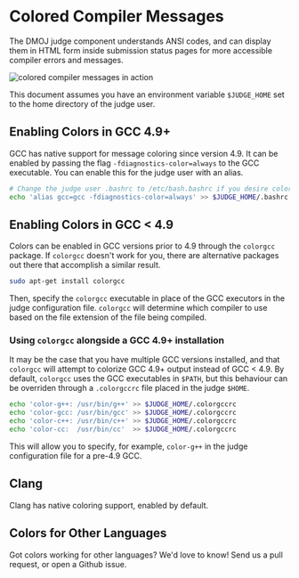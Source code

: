 # Colored Compiler Messages

The DMOJ judge component understands ANSI codes, and can display them in HTML form inside submission status pages for more accessible compiler errors and messages.

![colored compiler messages in action](https://sc-cdn.scaleengine.net/i/c1b33b24338f680a6d2356b0c734789c.png)

This document assumes you have an environment variable `$JUDGE_HOME` set to the home directory of the judge user.

## Enabling Colors in GCC 4.9+

GCC has native support for message coloring since version 4.9. It can be enabled by passing the flag `-fdiagnostics-color=always` to the GCC executable. You can enable this for the judge user with an alias.

```sh
# Change the judge user .bashrc to /etc/bash.bashrc if you desire colors to be enabled globally
echo 'alias gcc=gcc -fdiagnostics-color=always' >> $JUDGE_HOME/.bashrc
```

## Enabling Colors in GCC < 4.9

Colors can be enabled in GCC versions prior to 4.9 through the `colorgcc` package. If `colorgcc` doesn't work for you, there are alternative packages out there that accomplish a similar result.

```sh
sudo apt-get install colorgcc
```

Then, specify the `colorgcc` executable in place of the GCC executors in the judge configuration file. `colorgcc` will determine which compiler to use based on the file extension of the file being compiled.

### Using `colorgcc` alongside a GCC 4.9+ installation

It may be the case that you have multiple GCC versions installed, and that `colorgcc` will attempt to colorize GCC 4.9+ output instead of GCC < 4.9. By default, `colorgcc` uses the GCC executables in `$PATH`, but this behaviour can be overriden through a `.colorgccrc` file placed in the judge `$HOME`.

```sh
echo 'color-g++: /usr/bin/g++' >> $JUDGE_HOME/.colorgccrc
echo 'color-gcc: /usr/bin/gcc' >> $JUDGE_HOME/.colorgccrc
echo 'color-c++: /usr/bin/c++' >> $JUDGE_HOME/.colorgccrc
echo 'color-cc:  /usr/bin/cc'  >> $JUDGE_HOME/.colorgccrc
```

This will allow you to specify, for example, `color-g++` in the judge configuration file for a pre-4.9 GCC.

## Clang

Clang has native coloring support, enabled by default.

## Colors for Other Languages

Got colors working for other languages? We'd love to know! Send us a pull request, or open a Github issue.

